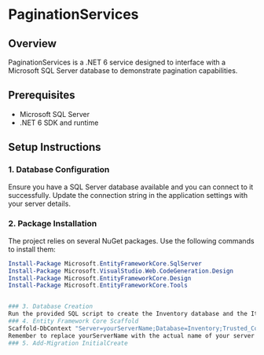 # PaginationServices

## Overview
PaginationServices is a .NET 6 service designed to interface with a Microsoft SQL Server database to demonstrate pagination capabilities.

## Prerequisites

- Microsoft SQL Server
- .NET 6 SDK and runtime

## Setup Instructions

### 1. Database Configuration
Ensure you have a SQL Server database available and you can connect to it successfully. Update the connection string in the application settings with your server details.

### 2. Package Installation
The project relies on several NuGet packages. Use the following commands to install them:

```powershell
Install-Package Microsoft.EntityFrameworkCore.SqlServer
Install-Package Microsoft.VisualStudio.Web.CodeGeneration.Design
Install-Package Microsoft.EntityFrameworkCore.Design
Install-Package Microsoft.EntityFrameworkCore.Tools


### 3. Database Creation
Run the provided SQL script to create the Inventory database and the Items table you find the script (Migrations/DataBaseScripts).
### 4. Entity Framework Core Scaffold
Scaffold-DbContext "Server=yourServerName;Database=Inventory;Trusted_Connection=True;" Microsoft.EntityFrameworkCore.SqlServer -OutputDir Models
Remember to replace yourServerName with the actual name of your server.
### 5. Add-Migration InitialCreate